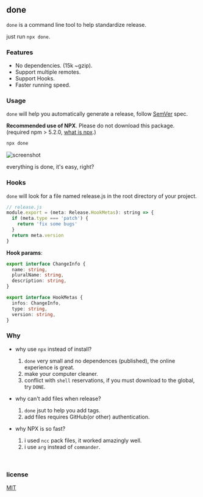 ## done

`done` is a command line tool to help standardize release.

just run `npx done`.

### Features

- No dependencies. (15k ~gzip).
- Support multiple remotes.
- Support Hooks.
- Faster running speed.

### Usage

`done` will help you automatically generate a release, follow [SemVer](https://semver.org/) spec.

**Recommended use of NPX**. Please do not download this package. (required npm > 5.2.0, [what is npx](https://blog.npmjs.org/post/162869356040/introducing-npx-an-npm-package-runner).)

```bash
npx done
```
![screenshot](screenshot.png)

everything is done, it's easy, right?


### Hooks
`done` will look for a file named release.js in the root directory of your project.


```js
// release.js
module.export = (meta: Release.HookMetas): string => {
  if (meta.type === 'patch') {
    return 'fix some bugs'
  }
  return meta.version
}
```

**Hook params**:

```ts
export interface ChangeInfo {
  name: string,
  pluralName: string,
  description: string,
}

export interface HookMetas {
  infos: ChangeInfo,
  type: string,
  version: string,
}
```

### Why

- why use `npx` instead of install?
    1. `done` very small and no dependences (published), the online experience is great.
    2. make your computer cleaner.
    3. conflict with `shell` reservations, if you must download to the global, try `DONE`.

- why can't add files when release?
    1. `done` jsut to help you add tags.
    2. add files requires GitHub(or other) authentication.

- why NPX is so fast?
    1. i used `ncc` pack files, it worked amazingly well.
    2. i use `arg` instead of `commander`.

<br/>

### license
[MIT](LICENSE)
